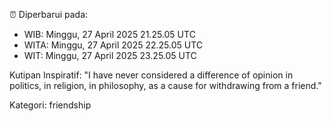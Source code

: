 ⏰ Diperbarui pada:
- WIB: Minggu, 27 April 2025 21.25.05 UTC
- WITA: Minggu, 27 April 2025 22.25.05 UTC
- WIT: Minggu, 27 April 2025 23.25.05 UTC

Kutipan Inspiratif:
"I have never considered a difference of opinion in politics, in religion, in philosophy, as a cause for withdrawing from a friend."


Kategori: friendship

